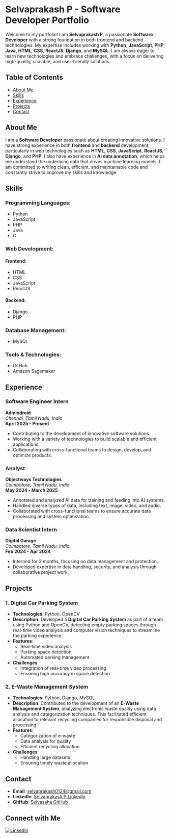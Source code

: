 # Selvaprakash P - Software Developer Portfolio

Welcome to my portfolio! I am **Selvaprakash P**, a passionate **Software Developer** with a strong foundation in both frontend and backend technologies. My expertise includes working with **Python**, **JavaScript**, **PHP**, **Java**, **HTML**, **CSS**, **ReactJS**, **Django**, and **MySQL**. I am always eager to learn new technologies and embrace challenges, with a focus on delivering high-quality, scalable, and user-friendly solutions.

## Table of Contents
- [About Me](#about-me)
- [Skills](#skills)
- [Experience](#experience)
- [Projects](#projects)
- [Contact](#contact)

## About Me

I am a **Software Developer** passionate about creating innovative solutions. I have strong experience in both **frontend** and **backend** development, particularly in web technologies such as **HTML**, **CSS**, **JavaScript**, **ReactJS**, **Django**, and **PHP**. I also have experience in **AI data annotation**, which helps me understand the underlying data that drives machine learning models. I am committed to writing clean, efficient, and maintainable code and constantly strive to improve my skills and knowledge.

## Skills

### Programming Languages:
- Python
- JavaScript
- PHP
- Java
- C

### Web Development:

#### Frontend:
- HTML
- CSS
- JavaScript
- ReactJS

#### Backend:
- Django
- PHP

### Database Management:
- MySQL

### Tools & Technologies:
- GitHub
- Amazon Sagemaker

## Experience

### Software Engineer Intern
**Admindroid**  
*Chennai, Tamil Nadu, India*  
**April 2025 - Present**

- Contributing to the development of innovative software solutions.
- Working with a variety of technologies to build scalable and efficient applications.
- Collaborating with cross-functional teams to design, develop, and optimize products.

### Analyst
**Objectways Technologies**  
*Coimbatore, Tamil Nadu, India*  
**May 2024 - March 2025**

- Annotated and analyzed AI data for training and feeding into AI systems.
- Handled diverse types of data, including text, image, video, and audio.
- Collaborated with cross-functional teams to ensure accurate data processing and system optimization.

### Data Scientist Intern
**Digital Garage**  
*Coimbatore, Tamil Nadu, India*  
**Feb 2024 - Apr 2024**

- Interned for 3 months, focusing on data management and protection.
- Developed expertise in data handling, security, and analysis through collaborative project work.

## Projects

### 1. **Digital Car Parking System**
- **Technologies**: Python, OpenCV
- **Description**: Developed a **Digital Car Parking System** as part of a team using Python and OpenCV, detecting empty parking spaces through real-time video analysis and computer vision techniques to streamline the parking experience.
- **Features**:
  - Real-time video analysis
  - Parking space detection
  - Automated parking management
- **Challenges**:
  - Integration of real-time video processing
  - Ensuring high accuracy in space detection

### 2. **E-Waste Management System**
- **Technologies**: Python, Django, MySQL
- **Description**: Contributed to the development of an **E-Waste Management System**, analyzing electronic waste quality using data analysis and categorization techniques. This facilitated efficient allocation to relevant recycling companies for responsible disposal and processing.
- **Features**:
  - Categorization of e-waste
  - Data analysis for quality
  - Efficient recycling allocation
- **Challenges**:
  - Handling large datasets
  - Ensuring timely waste allocation

## Contact

- **Email**: [selvaprakash0124@gmail.com](mailto:selvaprakash0124@gmail.com)
- **LinkedIn**: [Selvaprakash P LinkedIn](https://www.linkedin.com/in/selvaprakash-p/)
- **GitHub**: [Selvasaha GitHub](https://github.com/Selvasaha)

## Connect with Me
[![LinkedIn](https://img.shields.io/badge/LinkedIn-Profile-blue)](https://www.linkedin.com/in/selvaprakash-p/)
